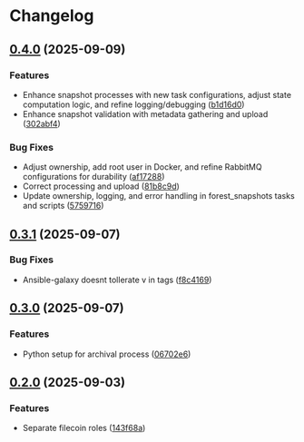 # Changelog

## [0.4.0](https://github.com/ChainSafe/fil-ansible-collection/compare/0.3.1...0.4.0) (2025-09-09)


### Features

* Enhance snapshot processes with new task configurations, adjust state computation logic, and refine logging/debugging ([b1d16d0](https://github.com/ChainSafe/fil-ansible-collection/commit/b1d16d0f959c03a0eb769f3046b85711923289e3))
* Enhance snapshot validation with metadata gathering and upload ([302abf4](https://github.com/ChainSafe/fil-ansible-collection/commit/302abf495fd81ee82eb5c85d8b99529549b8b4f5))


### Bug Fixes

* Adjust ownership, add root user in Docker, and refine RabbitMQ configurations for durability ([af17288](https://github.com/ChainSafe/fil-ansible-collection/commit/af172886090c7445c3baa75e6fd958528cc4d81d))
* Correct processing and upload ([81b8c9d](https://github.com/ChainSafe/fil-ansible-collection/commit/81b8c9dd06e80c1281c6727783ea1dcb78ed803f))
* Update ownership, logging, and error handling in forest_snapshots tasks and scripts ([5759716](https://github.com/ChainSafe/fil-ansible-collection/commit/5759716b4e8157182ebc703e53906c15e852cf74))

## [0.3.1](https://github.com/ChainSafe/fil-ansible-collection/compare/v0.3.0...0.3.1) (2025-09-07)


### Bug Fixes

* Ansible-galaxy doesnt tollerate v in tags ([f8c4169](https://github.com/ChainSafe/fil-ansible-collection/commit/f8c4169c9efcf218ff0c0d989ff874461ae17578))

## [0.3.0](https://github.com/ChainSafe/fil-ansible-collection/compare/v0.2.0...v0.3.0) (2025-09-07)


### Features

* Python setup for archival process ([06702e6](https://github.com/ChainSafe/fil-ansible-collection/commit/06702e63ed8d0afbb408507e06e526f8ab5e38d6))

## [0.2.0](https://github.com/ChainSafe/fil-ansible-collection/compare/v0.1.0...v0.2.0) (2025-09-03)


### Features

* Separate filecoin roles ([143f68a](https://github.com/ChainSafe/fil-ansible-collection/commit/143f68ac0d814aa7720be3d660af89a430abea3d))
